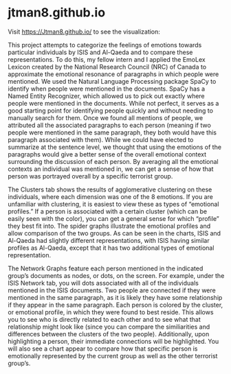 # jtman8.github.io
Visit https://Jtman8.github.io/ to see the visualization:

This project attempts to categorize the feelings of emotions towards particular individuals by ISIS and Al-Qaeda and to compare these representations. To do this, my fellow intern and I applied the EmoLex Lexicon created by the National Research Council (NRC) of Canada to approximate the emotional resonance of paragraphs in which people were mentioned. We used the Natural Language Processing package SpaCy to identify when people were mentioned in the documents. SpaCy has a Named Entity Recognizer, which allowed us to pick out exactly where people were mentioned in the documents. While not perfect, it serves as a good starting point for identifying people quickly and without needing to manually search for them. Once we found all mentions of people, we attributed all the associated paragraphs to each person (meaning if two people were mentioned in the same paragraph, they both would have this paragraph associated with them). While we could have elected to summarize at the sentence level, we thought that using the emotions of the paragraphs would give a better sense of the overall emotional context surrounding the discussion of each person. By averaging all the emotional contexts an individual was mentioned in, we can get a sense of how that person was portrayed overall by a specific terrorist group.

The Clusters tab shows the results of agglomerative clustering on these individuals, where each dimension was one of the 8 emotions. If you are unfamiliar with clustering, it is easiest to view these as types of “emotional profiles.” If a person is associated with a certain cluster (which can be easily seen with the color), you can get a general sense for which “profile” they best fit into. The spider graphs illustrate the emotional profiles and allow comparison of the two groups. As can be seen in the charts, ISIS and Al-Qaeda had slightly different representations, with ISIS having similar profiles as Al-Qaeda, except that it has two additional types of emotional representation.

The Network Graphs feature each person mentioned in the indicated group’s documents as nodes, or dots, on the screen. For example, under the ISIS Network tab, you will dots associated with all of the individuals mentioned in the ISIS documents. Two people are connected if they were mentioned in the same paragraph, as it is likely they have some relationship if they appear in the same paragraph. Each person is colored by the cluster, or emotional profile, in which they were found to best reside. This allows you to see who is directly related to each other and to see what that relationship might look like (since you can compare the similiarities and differences between the clusters of the two people). Additionally, upon highlighting a person, their immediate connections will be highlighted. You will also see a chart appear to compare how that specific person is emotionally represented by the current group as well as the other terrorist group’s.
